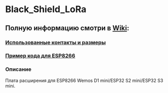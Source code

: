 # Black_Shield_LoRa
## Полную информацию смотри в [Wiki](https://github.com/Ale-maker325/Black_Shield_LoRa/wiki):

### [Использованные контакты и размеры](https://github.com/Ale-maker325/Black_Shield_LoRa/wiki)
### [Пример кода для ESP8266](https://github.com/Ale-maker325/Black_Shield_LoRa/wiki/%D0%9F%D1%80%D0%B8%D0%BC%D0%B5%D1%80%D1%8B-%D0%BA%D0%BE%D0%B4%D0%B0-%D0%B4%D0%BB%D1%8F-ESP8266)




### Описание
Плата расширения для ESP8266 Wemos D1 mini/ESP32 S2 mini/ESP32 S3 mini.


